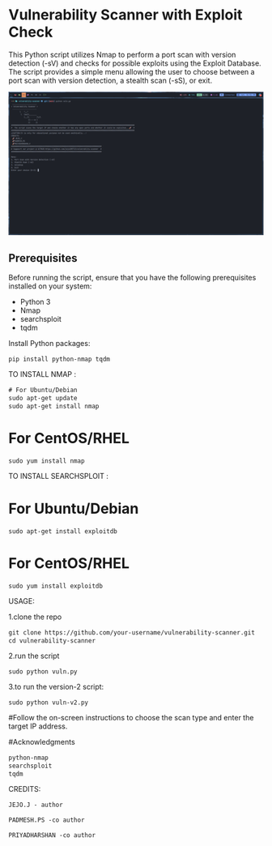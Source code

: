  # Vulnerability Scanner with Exploit Check

This Python script utilizes Nmap to perform a port scan with version detection (-sV) and checks for possible exploits using the Exploit Database. The script provides a simple menu allowing the user to choose between a port scan with version detection, a stealth scan (-sS), or exit.

![My Image](resources/vuln-pic.png)

## Prerequisites

Before running the script, ensure that you have the following prerequisites installed on your system:

- Python 3
- Nmap
- searchsploit
- tqdm

Install Python packages:

```
pip install python-nmap tqdm
```

TO INSTALL NMAP :
```
# For Ubuntu/Debian
sudo apt-get update
sudo apt-get install nmap
```
# For CentOS/RHEL
```
sudo yum install nmap
```
TO INSTALL SEARCHSPLOIT :
# For Ubuntu/Debian
```
sudo apt-get install exploitdb
```
# For CentOS/RHEL
```
sudo yum install exploitdb
```

USAGE:

1.clone the repo
```
git clone https://github.com/your-username/vulnerability-scanner.git
cd vulnerability-scanner
```
2.run the script
```
sudo python vuln.py
```
3.to run the version-2 script:
```
sudo python vuln-v2.py
```

#Follow the on-screen instructions to choose the scan type and enter the target IP address.

#Acknowledgments

    python-nmap
    searchsploit
    tqdm

CREDITS:
```
JEJO.J - author
```
```
PADMESH.PS -co author
```
```
PRIYADHARSHAN -co author
```
